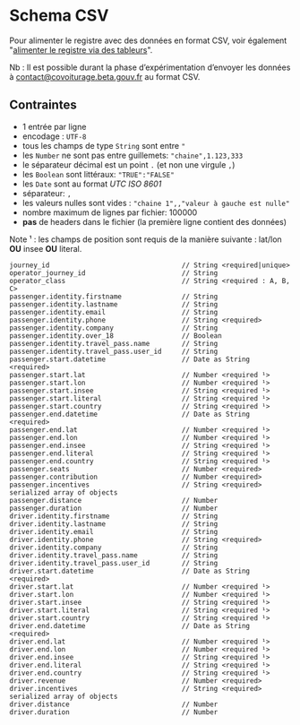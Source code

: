 # Schema CSV

Pour alimenter le registre avec des données en format CSV, voir également "[alimenter le registre via des tableurs](../mode-demploi/alimenter-le-registre-via-des-tableurs.md)".

Nb : Il est possible durant la phase d’expérimentation d’envoyer les données à [contact@covoiturage.beta.gouv.fr](mailto:contact@covoiturage.beta.gouv.fr) au format CSV.

## Contraintes

* 1 entrée par ligne
* encodage : `UTF-8`
* tous les champs de type `String` sont entre `"`
* les `Number` ne sont pas entre guillemets: `"chaine",1.123,333`
* le séparateur décimal est un point `.` \(et non une virgule `,`\)
* les `Boolean` sont littéraux: `"TRUE":"FALSE"`
* les `Date` sont au format _UTC ISO 8601_
* séparateur: `,`
* les valeurs nulles sont vides : `"chaine 1",,"valeur à gauche est nulle"`
* nombre maximum de lignes par fichier: 100000
* **pas** de headers dans le fichier \(la première ligne contient des données\)

Note ¹ : les champs de position sont requis de la manière suivante : lat/lon **OU** insee **OU** literal.

```text
journey_id                                 // String <required|unique>
operator_journey_id                        // String
operator_class                             // String <required : A, B, C>
passenger.identity.firstname               // String
passenger.identity.lastname                // String
passenger.identity.email                   // String
passenger.identity.phone                   // String <required>
passenger.identity.company                 // String
passenger.identity.over_18                 // Boolean
passenger.identity.travel_pass.name        // String
passenger.identity.travel_pass.user_id     // String
passenger.start.datetime                   // Date as String <required>
passenger.start.lat                        // Number <required ¹>
passenger.start.lon                        // Number <required ¹>
passenger.start.insee                      // String <required ¹>
passenger.start.literal                    // String <required ¹>
passenger.start.country                    // String <required ¹>
passenger.end.datetime                     // Date as String <required>
passenger.end.lat                          // Number <required ¹>
passenger.end.lon                          // Number <required ¹>
passenger.end.insee                        // String <required ¹>
passenger.end.literal                      // String <required ¹>
passenger.end.country                      // String <required ¹>
passenger.seats                            // Number <required>
passenger.contribution                     // Number <required>
passenger.incentives                       // String <required> serialized array of objects
passenger.distance                         // Number
passenger.duration                         // Number
driver.identity.firstname                  // String
driver.identity.lastname                   // String
driver.identity.email                      // String
driver.identity.phone                      // String <required>
driver.identity.company                    // String
driver.identity.travel_pass.name           // String
driver.identity.travel_pass.user_id        // String
driver.start.datetime                      // Date as String <required>
driver.start.lat                           // Number <required ¹>
driver.start.lon                           // Number <required ¹>
driver.start.insee                         // String <required ¹>
driver.start.literal                       // String <required ¹>
driver.start.country                       // String <required ¹>
driver.end.datetime                        // Date as String <required>
driver.end.lat                             // Number <required ¹>
driver.end.lon                             // Number <required ¹>
driver.end.insee                           // String <required ¹>
driver.end.literal                         // String <required ¹>
driver.end.country                         // String <required ¹>
driver.revenue                             // Number <required>
driver.incentives                          // String <required> serialized array of objects
driver.distance                            // Number
driver.duration                            // Number
```

